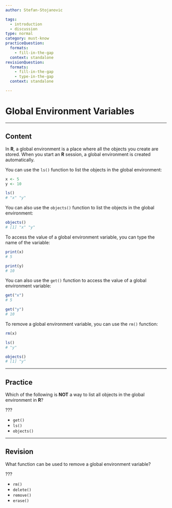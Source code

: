 ```yaml
---
author: Stefan-Stojanovic

tags:
  - introduction
  - discussion
type: normal
category: must-know
practiceQuestion:
  formats:
    - fill-in-the-gap
  context: standalone
revisionQuestion:
  formats:
    - fill-in-the-gap
    - type-in-the-gap
  context: standalone

---
```


# Global Environment Variables

---

## Content

In **R**, a global environment is a place where all the objects you create are stored. When you start an **R** session, a global environment is created automatically.

You can use the `ls()` function to list the objects in the global environment:
```r
x <- 5
y <- 10

ls()
# "x" "y"
```

You can also use the `objects()` function to list the objects in the global environment:

```r
objects()
# [1] "x" "y"
```

To access the value of a global environment variable, you can type the name of the variable:

```r
print(x)
# 5

print(y)
# 10
```

You can also use the `get()` function to access the value of a global environment variable:
```r
get("x")
# 5

get("y")
# 10
```

To remove a global environment variable, you can use the `rm()` function:
```r
rm(x)

ls()
# "y"

objects()
# [1] "y"
```

---
## Practice

Which of the following is **NOT** a way to list all objects in the global environment in **R**?

???

- `get()`
- `ls()`
- `objects()`


---
## Revision

What function can be used to remove a global environment variable?

???

- `rm()`
- `delete()`
- `remove()`
- `erase()`